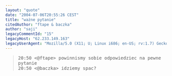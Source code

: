 ```yaml
---
layout: "quote"
date: "2004-07-06T20:55:26 CEST"
title: "ważne pytanie"
citedAuthor: "ftape & baczka"
author: "saji"
legacyCommentId: "15"
legacyHost: "62.233.149.163"
legacyUserAgent: "Mozilla/5.0 (X11; U; Linux i686; en-US; rv:1.7) Gecko/20040703 Firefox/0.9.1"
---
```



<blockquote><tt>20:50 &lt;@ftape&gt; powinnismy sobie odpowiedziec na pewne pytanie<br>
20:50 &lt;@baczka&gt; idziemy spac?</tt></blockquote>
